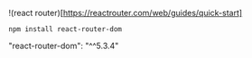 !(react router)[https://reactrouter.com/web/guides/quick-start]

```
npm install react-router-dom

```

"react-router-dom": "^^5.3.4"
